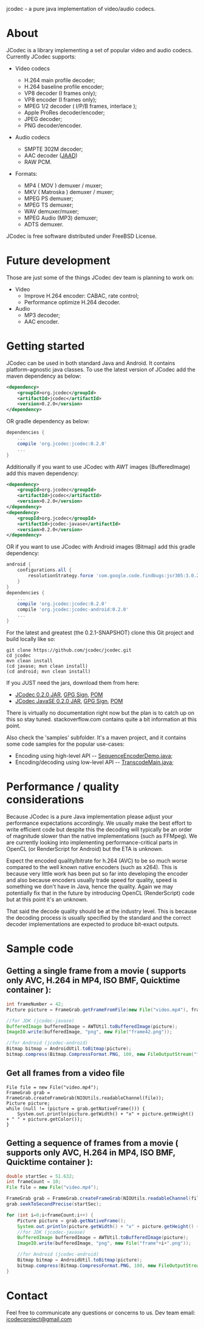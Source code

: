 jcodec - a pure java implementation of video/audio codecs.

# About 

JCodec is a library implementing a set of popular video and audio codecs. Currently JCodec supports:

* Video codecs
    * H.264 main profile decoder;
    * H.264 baseline profile encoder;
    * VP8 decoder (I frames only);
    * VP8 encoder (I frames only);
    * MPEG 1/2 decoder ( I/P/B frames, interlace );
    * Apple ProRes decoder/encoder;
    * JPEG decoder;
    * PNG decoder/encoder.

* Audio codecs
    * SMPTE 302M decoder;
    * AAC decoder ([JAAD](http://jaadec.sourceforge.net/)) 
    * RAW PCM.

* Formats:
    * MP4 ( MOV ) demuxer / muxer;
    * MKV ( Matroska ) demuxer / muxer;
    * MPEG PS demuxer;
    * MPEG TS demuxer;
    * WAV demuxer/muxer;
    * MPEG Audio (MP3) demuxer;
    * ADTS demuxer.

JCodec is free software distributed under FreeBSD License.

# Future development

 Those are just some of the things JCodec dev team is planning to work on:

* Video
    * Improve H.264 encoder: CABAC, rate control;
    * Performance optimize H.264 decoder.
* Audio
    * MP3 decoder;
    * AAC encoder.

# Getting started

JCodec can be used in both standard Java and Android. It contains platform-agnostic java classes. To use the latest version of JCodec add the maven dependency as below:

```xml
<dependency>
    <groupId>org.jcodec</groupId>
    <artifactId>jcodec</artifactId>
    <version>0.2.0</version>
</dependency>
```

OR gradle dependency as below:

```gradle
dependencies {
    ...
    compile 'org.jcodec:jcodec:0.2.0'
    ...
}
```

Additionally if you want to use JCodec with AWT images (BufferedImage) add this maven dependency:

```xml
<dependency>
    <groupId>org.jcodec</groupId>
    <artifactId>jcodec</artifactId>
    <version>0.2.0</version>
</dependency>
<dependency>
    <groupId>org.jcodec</groupId>
    <artifactId>jcodec-javase</artifactId>
    <version>0.2.0</version>
</dependency>
```

OR if you want to use JCodec with Android images (Bitmap) add this gradle dependency:

```gradle
android {
    configurations.all {
        resolutionStrategy.force 'com.google.code.findbugs:jsr305:3.0.2'
    }
}
dependencies {
    ...
    compile 'org.jcodec:jcodec:0.2.0'
    compile 'org.jcodec:jcodec-android:0.2.0'
    ...
}
```

For the latest and greatest (the 0.2.1-SNAPSHOT) clone this Git project and build locally like so:
```
git clone https://github.com/jcodec/jcodec.git
cd jcodec
mvn clean install
(cd javase; mvn clean install)
(cd android; mvn clean install)
```

If you JUST need the jars, download them from here:
* [JCodec 0.2.0 JAR](http://central.maven.org/maven2/org/jcodec/jcodec/0.2.0/jcodec-0.2.0.jar), [GPG Sign](http://central.maven.org/maven2/org/jcodec/jcodec/0.2.0/jcodec-0.2.0.jar.asc), [POM](http://central.maven.org/maven2/org/jcodec/jcodec/0.2.0/jcodec-0.2.0.pom)
* [JCodec JavaSE 0.2.0 JAR](http://central.maven.org/maven2/org/jcodec/jcodec-javase/0.2.0/jcodec-javase-0.2.0.jar), [GPG Sign](http://central.maven.org/maven2/org/jcodec/jcodec-javase/0.2.0/jcodec-javase-0.2.0.jar.asc), [POM](http://central.maven.org/maven2/org/jcodec/jcodec-javase/0.2.0/jcodec-javase-0.2.0.pom)

There is virtually no documentation right now but the plan is to catch up on this so stay tuned. stackoverflow.com contains quite a bit information at this point.

Also check the 'samples' subfolder. It's a maven project, and it contains some code samples for the popular use-cases:
* Encoding using high-level API -- [SequenceEncoderDemo.java](https://github.com/jcodec/jcodec/blob/master/samples/main/java/org/jcodec/samples/gen/SequenceEncoderDemo.java);
* Encoding/decoding using low-level API -- [TranscodeMain.java](https://github.com/jcodec/jcodec/blob/master/samples/main/java/org/jcodec/samples/transcode/TranscodeMain.java);

# Performance / quality considerations
Because JCodec is a pure Java implementation please adjust your performance expectations accordingly. We usually make the best effort to write efficient code but despite this the decoding will typically be an order of magnitude slower than the native implementations (such as FFMpeg). We are currently looking into implementing performance-critical parts in OpenCL (or RenderScript for Android) but the ETA is unknown.

Expect the encoded quality/bitrate for h.264 (AVC) to be so much worse compared to the well known native encoders (such as x264). This is because very little work has been put so far into developing the encoder and also because encoders usually trade speed for quality, speed is something we don't have in Java, hence the quality. Again we may potentially fix that in the future by introducing OpenCL (RenderScript) code but at this point it's an unknown.

That said the decode quality should be at the industry level. This is because the decoding process is usually specified by the standard and the correct decoder implementations are expected to produce bit-exact outputs.

# Sample code


## Getting a single frame from a movie ( supports only AVC, H.264 in MP4, ISO BMF, Quicktime container ):

```java
int frameNumber = 42;
Picture picture = FrameGrab.getFrameFromFile(new File("video.mp4"), frameNumber);

//for JDK (jcodec-javase)
BufferedImage bufferedImage = AWTUtil.toBufferedImage(picture);
ImageIO.write(bufferedImage, "png", new File("frame42.png"));

//for Android (jcodec-android)
Bitmap bitmap = AndroidUtil.toBitmap(picture);
bitmap.compress(Bitmap.CompressFormat.PNG, 100, new FileOutputStream("frame42.png")); 

```

## Get all frames from a video file

```
File file = new File("video.mp4");
FrameGrab grab = FrameGrab.createFrameGrab(NIOUtils.readableChannel(file));
Picture picture;
while (null != (picture = grab.getNativeFrame())) {
    System.out.println(picture.getWidth() + "x" + picture.getHeight() + " " + picture.getColor());
}
```

## Getting a sequence of frames from a movie ( supports only AVC, H.264 in MP4, ISO BMF, Quicktime container ):

```java
double startSec = 51.632;
int frameCount = 10;
File file = new File("video.mp4");

FrameGrab grab = FrameGrab.createFrameGrab(NIOUtils.readableChannel(file));
grab.seekToSecondPrecise(startSec);

for (int i=0;i<frameCount;i++) {
    Picture picture = grab.getNativeFrame();
    System.out.println(picture.getWidth() + "x" + picture.getHeight() + " " + picture.getColor());
    //for JDK (jcodec-javase)
    BufferedImage bufferedImage = AWTUtil.toBufferedImage(picture);
    ImageIO.write(bufferedImage, "png", new File("frame"+i+".png"));

    //for Android (jcodec-android)
    Bitmap bitmap = AndroidUtil.toBitmap(picture);
    bitmap.compress(Bitmap.CompressFormat.PNG, 100, new FileOutputStream("frame"+i+".png")); 
}
```

# Contact

Feel free to communicate any questions or concerns to us. Dev team email: jcodecproject@gmail.com
